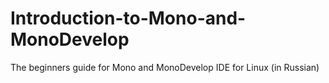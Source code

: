 Introduction-to-Mono-and-MonoDevelop
====================================

The beginners guide for Mono and MonoDevelop IDE for Linux (in Russian)

